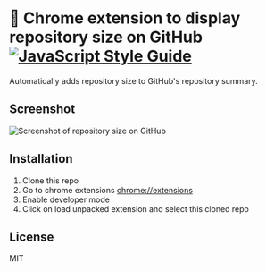 # 🚀 Chrome extension to display repository size on GitHub [![JavaScript Style Guide](https://img.shields.io/badge/code%20style-standard-brightgreen.svg)](http://standardjs.com/)


Automatically adds repository size to GitHub's repository summary.


## Screenshot

![Screenshot of repository size on GitHub](https://raw.githubusercontent.com/harshjv/github-repo-size/master/screenshot.png)


## Installation

1. Clone this repo
2. Go to chrome extensions [chrome://extensions](chrome://extensions)
3. Enable developer mode
4. Click on load unpacked extension and select this cloned repo


## License

MIT
